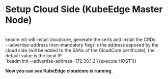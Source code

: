 # Setup Cloud Side (KubeEdge Master Node)
<br>
keadm init will install cloudcore, generate the certs and install the CRDs.   
<br>   
--advertise-address (non-mandatory flag) is the address exposed by the cloud side (will be added to the SANs of the CloudCore certificate), the default value is the local IP.  
 <br>
`keadm init --advertise-address=172.30.1.2`{{execute HOST1}}      


**Now you can see KubeEdge cloudcore is running.**
